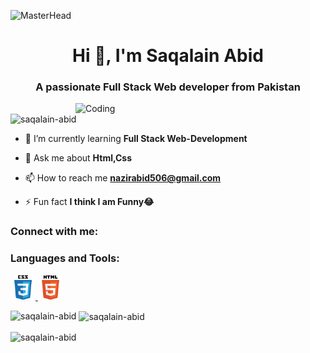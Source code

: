 ![MasterHead]([https://github.com/Saqalain-Abid/Saqalain-Abid/blob/main/Full%20Stack%20Web-Developer.jpg](https://github.com/Saqalain-Abid/Saqalain-Abid/blob/main/Web-Developer.jpg))
<h1 align="center">Hi 👋, I'm Saqalain Abid</h1>
<h3 align="center">A passionate Full Stack Web developer from Pakistan</h3>

<img align="right" alt="Coding" width="400" src="https://i.pinimg.com/originals/81/17/8b/81178b47a8598f0c81c4799f2cdd4057.gif">

<p align="left"> <img src="https://komarev.com/ghpvc/?username=saqalain-abid&label=Profile%20views&color=0e75b6&style=flat" alt="saqalain-abid" /> </p>

- 🌱 I’m currently learning **Full Stack Web-Development**

- 💬 Ask me about **Html,Css**

- 📫 How to reach me **nazirabid506@gmail.com**

- ⚡ Fun fact **I think I am Funny😂**

<h3 align="left">Connect with me:</h3>
<p align="left">
</p>

<h3 align="left">Languages and Tools:</h3>
<p align="left"> <a href="https://www.w3schools.com/css/" target="_blank" rel="noreferrer"> <img src="https://raw.githubusercontent.com/devicons/devicon/master/icons/css3/css3-original-wordmark.svg" alt="css3" width="40" height="40"/> </a> <a href="https://www.w3.org/html/" target="_blank" rel="noreferrer"> <img src="https://raw.githubusercontent.com/devicons/devicon/master/icons/html5/html5-original-wordmark.svg" alt="html5" width="40" height="40"/> </a> </p>

<p><img align="left" src="https://github-readme-stats.vercel.app/api/top-langs?username=saqalain-abid&show_icons=true&locale=en&layout=compact" alt="saqalain-abid" /></p>

<p>&nbsp;<img align="center" src="https://github-readme-stats.vercel.app/api?username=saqalain-abid&show_icons=true&locale=en" alt="saqalain-abid" /></p>

<p><img align="center" src="https://github-readme-streak-stats.herokuapp.com/?user=saqalain-abid&" alt="saqalain-abid" /></p>
